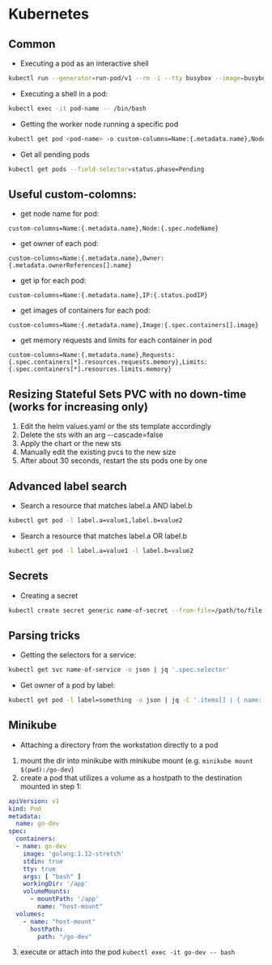 # Kubernetes

## Common

* Executing a pod as an interactive shell

```bash
kubectl run --generator=run-pod/v1 --rm -i --tty busybox --image=busybox -- sh
```

* Executing a shell in a pod:

```bash
kubectl exec -it pod-name -- /bin/bash
```

* Getting the worker node running a specific pod

```bash
kubectl get pod <pod-name> -o custom-columns=Name:{.metadata.name},Node:{.spec.nodeName}
```

* Get all pending pods

```bash
kubectl get pods --field-selector=status.phase=Pending
```

## Useful custom-colomns:

* get node name for pod:

```
custom-columns=Name:{.metadata.name},Node:{.spec.nodeName}
```

* get owner of each pod:
```
custom-columns=Name:{.metadata.name},Owner:{.metadata.ownerReferences[].name}
```

* get ip for each pod:
```
custom-columns=Name:{.metadata.name},IP:{.status.podIP}
```

* get images of containers for each pod:
```
custom-columns=Name:{.metadata.name},Image:{.spec.containers[].image}
```

* get memory requests and limits for each container in pod

```
custom-columns=Name:{.metadata.name},Requests:{.spec.containers[*].resources.requests.memory},Limits:{.spec.containers[*].resources.limits.memory}
```

## Resizing Stateful Sets PVC with no down-time (works for increasing only)

 1. Edit the helm values.yaml or the sts template accordingly
 2. Delete the sts with an arg --cascade=false
 3. Apply the chart or the new sts
 4. Manually edit the existing pvcs to the new size
 5. After about 30 seconds, restart the sts pods one by one

## Advanced label search

* Search a resource that matches label.a AND label.b

```bash
kubectl get pod -l label.a=value1,label.b=value2
```

* Search a resource that matches label.a OR label.b

```bash
kubectl get pod -l label.a=value1 -l label.b=value2
```

## Secrets

* Creating a secret

```bash
kubectl create secret generic name-of-secret --from-file=/path/to/file
```

## Parsing tricks

* Getting the selectors for a service:

```bash
kubectl get svc name-of-service -o json | jq '.spec.selector'
```

* Get owner of a pod by label:

```bash
kubectl get pod -l label=something -o json | jq -C '.items[] | { name: .metadata.name, owner: { kind: .metadata.ownerReferences[].kind, name: .metadata.ownerReferences[].name } } '
```

## Minikube

* Attaching a directory from the workstation directly to a pod

1. mount the dir into minikube with minikube mount (e.g. `minikube mount $(pwd):/go-dev`)
2. create a pod that utilizes a volume as a hostpath to the destination mounted in step 1:

```yaml
apiVersion: v1
kind: Pod
metadata:
  name: go-dev
spec:
  containers:
  - name: go-dev
    image: 'golang:1.12-stretch'
    stdin: true
    tty: true
    args: [ "bash" ]
    workingDir: '/app'
    volumeMounts:
      - mountPath: '/app'
        name: "host-mount"
  volumes:
    - name: "host-mount"
      hostPath:
        path: "/go-dev"
```
3. execute or attach into the pod `kubectl exec -it go-dev -- bash`
